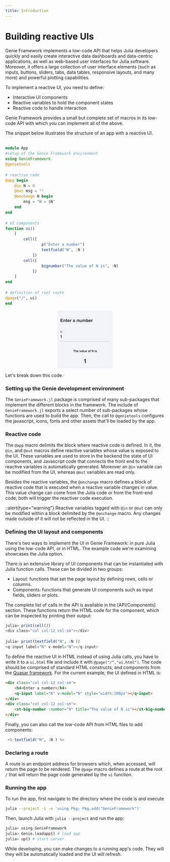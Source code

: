 ```yaml
---
title: Introduction
---
```


# Building reactive UIs

Genie Framework implements a low-code API that helps Julia developers quickly and easily create interactive data dashboards and data-centric applications, as well as web-based user interfaces for Julia software. Moreover, it offers a large collection of user interface elements (such as inputs, buttons, sliders, tabs, data tables, responsive layouts, and many more) and powerful plotting capabilities.

To implement a reactive UI, you need to define:
- Interactive UI components
- Reactive variables to hold the component states
- Reactive code to handle interaction

Genie Framework provides a small but complete set of macros in its low-code API with which you can implement all of the above.

The snippet below illustrates the structure of an app with a reactive UI.


```julia [app.jl]

module App
#setup of the Genie Framework environment
using GenieFramework
@genietools

# reactive code
@app begin
    @in N = 0
    @out msg = ""
    @onchange N begin
        msg = "N = $N"
    end
end

# UI components
function ui()
    [
        cell([
                p("Enter a number")
                textfield("N", :N )
            ])
        cell([
                bignumber("The value of N is", :N)
            ])
    ]
end

# definition of root route
@page("/", ui)
end
```


<img style="display:block;width:35%;max-width:100%;margin-left:auto;margin-right:auto" src="/assets/docs/ui/enternumber.png">


Let's break down this code.

### Setting up the Genie development environment

The `GenieFramework.jl` package is comprised of many sub-packages that implement the different blocks in the framework. The include of `GenieFramework.jl` exports a select number of sub-packages whose functions are used to build the app. Then, the call to `@genietools` configures the javascript, icons, fonts and other assets that'll be loaded by the app.

### Reactive code

The `@app` macro delimits the block where reactive code is defined. In it, the `@in`, and `@out` macros define reactive variables whose value is exposed to the UI. These variables are used to store in the backend the state of UI components, and Javascript code that connects the front end to the reactive variables is automatically generated. Moreover an `@in` variable can be modified from the UI, whereas `@out` variables are read only.

Besides the reactive variables, the `@onchange` macro defines a block of reactive code that is executed when a reactive variable changes in value. This value change can come from the Julia code or from the front-end code; both will trigger the reactiver code execution.

::alert{type="warning"}
Reactive variables tagged with `@in` or `@out` can only be modified within a block delimited by the `@onchange` macro. Any changes made outside of it will not be reflected in the UI.
::
### Defining the UI layout and components

There's two ways to implement the UI in Genie Framework: in pure Julia using the low-code API, or in HTML. The example code we're examining showcases the Julia option.

There is an extensive library of UI components that can be instantiated with Julia function calls. These can be divided in two groups:

- Layout: functions that set the page layout by defining rows, cells or columns.
- Components: functions that generate UI components such as input fields, sliders or plots.

The complete list of calls in the API is available in the [API/Components] section. These functions return the HTML code for the component, which can be inspected by printing their output:

```julia
julia> print(cell())
<div class="col col-12 col-sm"></div>

julia> print(textfield("N", :N ))
<q-input label="N" v-model="N"></q-input>
```

To define the reactive UI in HTML instead of using Julia calls, you have to write it to a `ui.html` file and include it with `@page("/","ui.html")`. The code should be comprised of standard HTML constructs, and components from the [Quasar framework](https://quasar.dev/). For the current example, the UI defined in HTML is:

```html
<div class="col col-12 col-sm">
    <h4>Enter a number</h4>
    <q-input label="N" v-model="N" style="width:200px"></q-input>
</div>
<div class="col col-12 col-sm">
    <st-big-number :number="N" title="The value of N is"></st-big-number>
</div>
```

Finally, you can also call the low-code API from HTML files to add components:

````julia
 <% textfield("N", :N ) %> 
````

### Declaring a route

A route is an endpoint address for browsers which, when accessed, will return the page to be rendered. The `@page` macro defines a route at the root `/` that will return the page code generated by the `ui` function.


### Running the app

To run the app, first navigate to the directory where the code is and execute 
```bash
julia --project -i -e 'using Pkg; Pkg.add("GenieFramework")'
```

Then, launch Julia with `julia --project` and run the app:
```bash
julia> using GenieFramework
julia> Genie.loadapp() # load app
julia> up() # start server
```

While developing, you can make changes to a running app's code. They will they will be automatically loaded and the UI will refresh.
